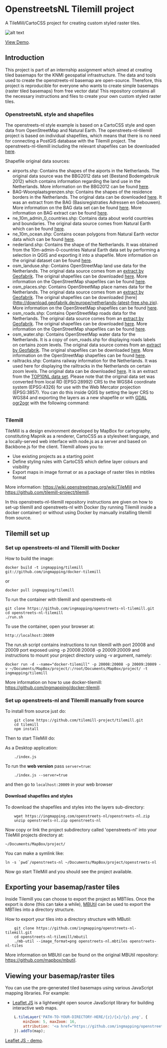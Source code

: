 # OpenstreetsNL Tilemill project

A TileMill/CartoCSS project for creating custom styled raster tiles. 

![alt text](https://github.com/ingmapping/openstreets-nl-tilemill/blob/master/demo.gif)

[View Demo](https://tileserver.ingmapping.com/openstreets_nl/demo.html).


## Introduction  

This project is part of an internship assignment which aimed at creating tiled basemaps for the KNMI geospatial infrastructure. The data and tools used to create the openstreets-nl basemap are open-source. Therefore, this project is reproducible for everyone who wants to create simple basemaps (raster tiled basemaps) from free vector data! This repository contains all the necessary instructions and files to create your own custom styled raster tiles. 

### OpenstreetsNL style and shapefiles
The openstreets-nl style example is based on a CartoCSS style and open data from OpenStreetMap and Natural Earth. The openstreets-nl-tilemill project is based on individual shapefiles, which means that there is no need for connecting a PostGIS database with the Tilemill project. The openstreets-nl-tilemill including the relevant shapefiles can be downloaded [here](https://ingmapping.com/openstreets-nl/openstreets-nl.zip).

Shapefile original data sources:
* airports.shp: Contains the shapes of the aiports in the Netherlands. The original data source was the BBG2012 data set  (Bestand Bodemgebruik 2012) which contains information regarding the land use in the Netherlands. More information on the BBG2012 can be found [here](https://data.overheid.nl/data/dataset/bestand-bodemgebruik-2012-shape-file).
* BAG-Woonplaatsgrenzen.shp: Contains the shapes of the residence borders in the Netherlands. The original data can be downloaded [here](http://www.imergis.nl/shp/BAG-Woonplaatsgrenzen-shp.zip). It was an extract from the BAG (Basisregistraties Adressen en Gebouwen). More information on the BAG data set can be found [here](https://data.overheid.nl/data/dataset/basisregistratie-adressen-en-gebouwen--bag-). More information on BAG extract can be found [here](https://www.kadaster.nl/-/bag-extract). 
* ne_10m_admin_0_countries.shp: Contains data about world countries and boundaries. The original data source comes from Natural Earth which can be found [here](https://www.naturalearthdata.com/downloads/10m-cultural-vectors/10m-admin-0-countries/).
* ne_10m_ocean.shp: Contains ocean polygons from Natural Earth vector data which can be found [here](https://www.naturalearthdata.com/downloads/10m-physical-vectors/10m-ocean/).
* nederland.shp: Contains the shape of the Netherlands. It was obtained from the 10m-admin-0-countries Natural Earth data set by performing a selection in QGIS and exporting it into a shapefile. More information on the original dataset can be found [here](https://www.naturalearthdata.com/downloads/10m-cultural-vectors/10m-admin-0-countries/). 
* osm_landuse.shp: Contains OpenStreetMap land use data for the Netherlands. The original data source comes from an [extract by Geofabrik](http://download.geofabrik.de/europe/netherlands.html). The original shapefiles can be downloaded [here](http://download.geofabrik.de/europe/netherlands-latest-free.shp.zip). More information on the OpenStreetMap shapefiles can be found [here](http://download.geofabrik.de/osm-data-in-gis-formats-free.pdf).
* osm_places.shp: Contains OpenStreetMap place names data for the Netherlands. The original data source comes from an [extract by Geofabrik](http://download.geofabrik.de/europe/netherlands.html). The original shapefiles can be downloaded [here] (http://download.geofabrik.de/europe/netherlands-latest-free.shp.zip). More information on the OpenStreetMap shapefiles can be found [here](http://download.geofabrik.de/osm-data-in-gis-formats-free.pdf).
* osm_roads.shp: Contains OpenStreetMap roads data for the Netherlands. The original data source comes from an [extract by Geofabrik](http://download.geofabrik.de/europe/netherlands.html). The original shapefiles can be downloaded [here](http://download.geofabrik.de/europe/netherlands-latest-free.shp.zip). More information on the OpenStreetMap shapefiles can be found [here](http://download.geofabrik.de/osm-data-in-gis-formats-free.pdf).
* osm_water.shp: Contains OpenStreetMap water data for the Netherlands. It is a copy of osm_roads.shp for displaying roads labels on certains zoom levels. The original data source comes from an [extract by Geofabrik](http://download.geofabrik.de/europe/netherlands.html). The original shapefiles can be downloaded [here](http://download.geofabrik.de/europe/netherlands-latest-free.shp.zip). More information on the OpenStreetMap shapefiles can be found [here](http://download.geofabrik.de/osm-data-in-gis-formats-free.pdf).
* railtracks.shp: Contains railway information for the Netherlands. It was used here for displaying the railtracks in the Netherlands on certain zoom levels. The original data can be downloaded [here](http://www.imergis.nl/shp/Top10NL_Spoor-shp.zip). It is an extract from the [TOP10NL data set](https://data.overheid.nl/data/dataset/top10nl). Please note that the original data set was converted from local RD (EPSG:28992) CRS to the WGS84 coordinate system (EPSG:4326) for use with the Web Mercator projection (EPSG:3857). You can do this inside QGIS by setting the layer CRS to WGS84 and exporting the layers as a new shapefile or with [GDAL ogr2ogr](http://www.gdal.org/ogr2ogr.html) with the following command: 

```ogr2ogr -s_srs EPSG:28992 -t_srs EPSG:4326 TOP10NL_Spoorwegen_WGS84.shp TOP10NL_Spoorwegen.shp
``` 
    
### Tilemill

TileMill is a design environment developed by MapBox for cartography, constituting Mapnik as a renderer, CartoCSS as a stylesheet language, and a locally-served web interface with node.js as a server and based on Backbone.js for the client. Tilemill allows you to:

* Use existing projects as a starting point 
* Define styling rules with CartoCSS which define layer colours and visibility
* Export maps in image format or as a package of raster tiles in mbtiles format

More information: https://wiki.openstreetmap.org/wiki/TileMill and https://github.com/tilemill-project/tilemill.

In this openstreets-nl-tilemill repository instructions are given on how to set-up tilemill and openstreets-nl with Docker (by running Tilemill inside a docker container) or without using Docker by manually installing tilemill from source.

## Tilemill set up

### Set up openstreets-nl and Tilemill with Docker 

How to build the image:

```
docker build -t ingmapping/tilemill git://github.com/ingmapping/docker-tilemill
```

or 

```
docker pull ingmapping/tilemill
```

To run the container with tilemill and openstreets-nl:

```
git clone https://github.com/ingmapping/openstreets-nl-tilemill.git
cd openstreets-nl-tilemill
./run.sh
```

To use the container, open your browser at:

```
http://localhost:20009
```

The run.sh script contains instructions to run tilemill with port 20008 and 20009 port exposed using -p 20008:20008 -p 20009:20009 and instructions to mount your project directory using -v argument, namely:

```
docker run -d --name="docker-tilemill" -p 20008:20008 -p 20009:20009 -v ~/Documents/MapBox/project/:/root/Documents/MapBox/project/ -t ingmapping/tilemill
```

More information on how to use docker-tilemill: https://github.com/ingmapping/docker-tilemill. 

### Set up openstreets-nl and Tilemill manually from source

To install from source just do:
```
    git clone https://github.com/tilemill-project/tilemill.git
    cd tilemill
    npm install
```
Then to start TileMill do:

As a Desktop application:
```
    ./index.js 
```
To run the **web version** pass `server=true`: 
```
    ./index.js --server=true
```
and then go to `localhost:20009` in your web browser

#### Download shapefiles and styles

To download the shapefiles and styles into the layers sub-directory:

```
    wget https://ingmapping.com/openstreets-nl/openstreets-nl.zip
    unzip openstreets-nl.zip openstreets-nl
```

Now copy or link the project subdirectory called 'openstreets-nl' into
your TileMill projects directory at:

    ~/Documents/MapBox/project/

You can make a symlink like:

    ln -s `pwd`/openstreets-nl ~/Documents/MapBox/project/openstreets-nl

Now go start TileMill and you should see the project available.

## Exporting your basemap/raster tiles

Inside Tilemill you can choose to export the project as MBTiles. Once the export is done (this can take a while), [MBUtil](https://github.com/mapbox/mbutil) can be used to export the MBTiles into a directory structure.

How to export your tiles into a directory structure with MButil:

```
    git clone https://github.com/ingmapping/openstreets-nl-tilemill.git
    cd openstreets-nl-tilemill/mbutil
    ./mb-util --image_format=png openstreets-nl.mbtiles openstreets-nl-tiles
```
More information on MBUtil can be found on the original MBUtil repository: https://github.com/mapbox/mbutil. 

## Viewing your basemap/raster tiles

You can use the pre-generated tiled basemaps using various JavaScript mapping libraries. For example:

* [Leaflet JS](https://leafletjs.com/) is a lightweight open source JavaScript library for building interactive web maps.

```js
	L.tileLayer('PATH-TO-YOUR-DIRECTORY-HERE/{z}/{x}/{y}.png', {
		minZoom: 5, maxZoom: 16,
		attribution: '<a href="https://github.com/ingmapping/openstreets-nl-tilemill/">Basemap created with Tilemill</a> - <a href="https:// 	www.ingmapping.com">ingmapping.com</a>'
	}).addTo(map);
```
[Leaflet JS - demo](https://tileserver.ingmapping.com/openstreets_nl/demo.html).
